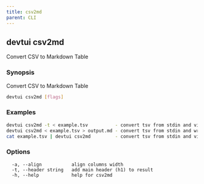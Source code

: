 ```yaml
---
title: csv2md
parent: CLI
---
```


## devtui csv2md

Convert CSV to Markdown Table

### Synopsis

Convert CSV to Markdown Table

```bash
devtui csv2md [flags]
```

### Examples

```bash
devtui csv2md -t < example.tsv          - convert tsv from stdin and view result in stdout
devtui csv2md < example.tsv > output.md - convert tsv from stdin and write result in new file
cat example.tsv | devtui csv2md         - convert tsv from stdin and view result in stdout
```

### Options

```
  -a, --align           align columns width
  -t, --header string   add main header (h1) to result
  -h, --help            help for csv2md
```
